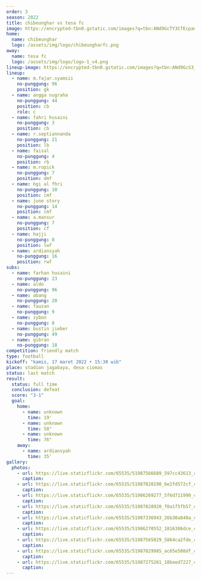 ```yaml
---
order: 3
season: 2022
title: chibeunghar vs tesa fc
image: https://encrypted-tbn0.gstatic.com/images?q=tbn:ANd9GcTY3CfEcpam9s-AvlbpcgLaeEk3WHumXwQ-sA&usqp=CAU
home:
  name: chibeunghar
  logo: /assets/img/logo/chibeungharfc.png
away:
  name: tesa fc
  logo: /assets/img/logo/logo-1_v4.png
lineup-image: https://encrypted-tbn0.gstatic.com/images?q=tbn:ANd9GcS3jXq0gzpnLc4bBAE_icBzU6q1nLlgZAmfXg&usqp=CAU
lineup:
  - name: m.fajar.syamsii
    no-punggung: 96
    position: gk
  - name: angga nugraha
    no-punggung: 44
    position: cb
    role: c
  - name: fahri husaini
    no-punggung: 3
    position: cb
  - name: r.septiannanda
    no-punggung: 21
    position: lb
  - name: faisal
    no-punggung: 4
    position: rb
  - name: m.ropick
    no-punggung: 7
    position: dmf
  - name: hgi al fhri
    no-punggung: 10
    position: cmf
  - name: june story
    no-punggung: 14
    position: cmf
  - name: a.mansur
    no-punggung: 7
    position: cf
  - name: hajji
    no-punggung: 8
    position: lwf
  - name: ardiansyah
    no-punggung: 16
    position: rwf
subs:
  - name: farhan husaini
    no-punggung: 23
  - name: aldo
    no-punggung: 96
  - name: abang
    no-punggung: 20
  - name: fauzan
    no-punggung: 9
  - name: zybon
    no-punggung: 8
  - name: bustin jieber
    no-punggung: 49
  - name: gibran
    no-punggung: 18
competition: friendly match
type: football 
kickoff: "kamis, 17 maret 2022 • 15:30 wib"
place: stadion jagabaya, desa ciomas
status: last match
result:
  status: full time
  conclusion: defeat
  score: "3-1"
  goal: 
    home:
      - name: unknown
        time: 19'
      - name: unknown
        time: 58"
      - name: unknown
        time: 76"
    away:
      - name: ardiansyah
        time: 35'
gallery:
  photos:
    - url: https://live.staticflickr.com/65535/51987566689_597cc43613_c.jpg
      caption:
    - url: https://live.staticflickr.com/65535/51987828190_6e2fd572cf_c.jpg
      caption:
    - url: https://live.staticflickr.com/65535/51986269277_5f6d711990_c.jpg
      caption:
    - url: https://live.staticflickr.com/65535/51987828920_f0a1f5fb57_c.jpg
      caption:
    - url: https://live.staticflickr.com/65535/51987336943_26b30a840a_c.jpg
      caption:
    - url: https://live.staticflickr.com/65535/51986270552_1816386dce_c.jpg
      caption:
    - url: https://live.staticflickr.com/65535/51987565029_5864ca2fde_c.jpg
      caption:
    - url: https://live.staticflickr.com/65535/51987829985_ac65e508df_c.jpg
      caption:
    - url: https://live.staticflickr.com/65535/51987275261_18beed7227_c.jpg
      caption:
---
```

